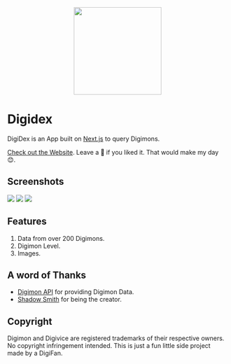 
<div align="center">
	<img src="https://user-images.githubusercontent.com/94872601/158429830-23e96f5a-4a1a-46ea-850e-83ef5f7175be.png" width='200'/>
</div>

# Digidex

DigiDex is an App built on [Next.js](https://nextjs.org/) to query Digimons.

[Check out the Website](https://digidex-nine.vercel.app/).
Leave a 🌟 if you liked it. That would make my day 😊.

## Screenshots

<img src="https://user-images.githubusercontent.com/94872601/161466446-70f1bb30-51b4-4fb6-9c96-33f2740e01de.png" />
<img src="https://user-images.githubusercontent.com/94872601/161466453-87d74201-7286-4221-8551-0f980e745ae6.png" />	
<img src="https://user-images.githubusercontent.com/94872601/161466456-7334045c-6bab-4d6e-b84e-74362d956608.png" />

## Features

1. Data from over 200 Digimons.
2. Digimon Level.
3. Images.

## A word of Thanks

- [Digimon API](https://digimon-api.herokuapp.com/) for providing Digimon Data.
- [Shadow Smith](https://twitter.com/heyshadowsmith) for being the creator.

## Copyright

Digimon and Digivice are registered trademarks of their respective owners. No copyright infringement intended. This is just a fun little side project made by a DigiFan.
